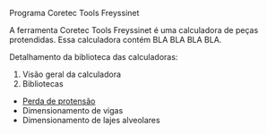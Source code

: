 Programa Coretec Tools Freyssinet

A ferramenta Coretec Tools Freyssinet é uma calculadora de peças protendidas. Essa calculadora contém BLA BLA BLA BLA.

Detalhamento da biblioteca das calculadoras:
1. Visão geral da calculadora
2. Bibliotecas
  + [Perda de protensão](https://github.com/wmpjrufg/ICCARLOSWALFRIDO/blob/master/Perdas_De_Protensão.md)
  + Dimensionamento de vigas
  + Dimensionamento de lajes alveolares
